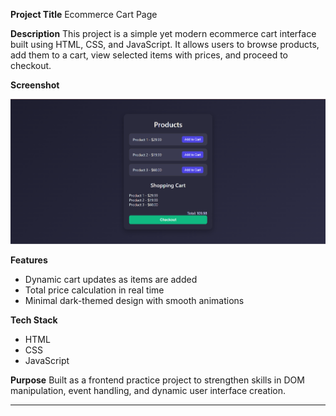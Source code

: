**Project Title**
Ecommerce Cart Page

**Description**
This project is a simple yet modern ecommerce cart interface built using HTML, CSS, and JavaScript. It allows users to browse products, add them to a cart, view selected items with prices, and proceed to checkout.

**Screenshot**

![Ecommerce Cart Screenshot](./img.png)

**Features**

* Dynamic cart updates as items are added
* Total price calculation in real time
* Minimal dark-themed design with smooth animations

**Tech Stack**

* HTML
* CSS
* JavaScript

**Purpose**
Built as a frontend practice project to strengthen skills in DOM manipulation, event handling, and dynamic user interface creation.

---

